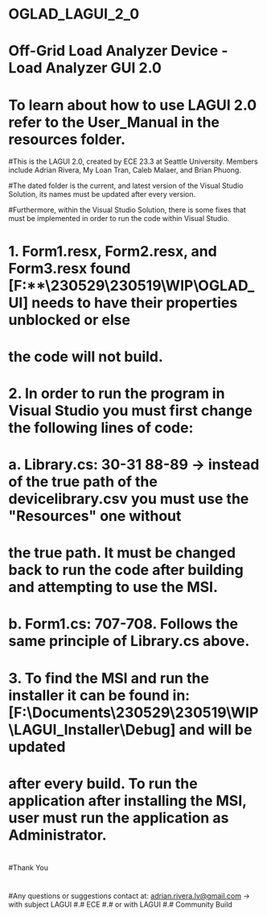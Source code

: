 # OGLAD_LAGUI_2_0
# Off-Grid Load Analyzer Device - Load Analyzer GUI 2.0
# To learn about how to use LAGUI 2.0 refer to the User_Manual in the resources folder.


#This is the LAGUI 2.0, created by ECE 23.3 at Seattle University. Members include Adrian Rivera, My Loan Tran, Caleb Malaer, and Brian Phuong.

#The dated folder is the current, and latest version of the Visual Studio Solution, its names must be updated after every version.

#Furthermore, within the Visual Studio Solution, there is some fixes that must be implemented in order to run the code within Visual Studio.
# 	1. Form1.resx, Form2.resx, and Form3.resx found [F:\**\230529\230519\WIP\OGLAD_UI] needs to have their properties unblocked or else
#		the code will not build.
#	2. In order to run the program in Visual Studio you must first change the following lines of code:
#		a. Library.cs: 30-31 88-89 -> instead of the true path of the devicelibrary.csv you must use the "Resources" one without
#			the true path. It must be changed back to run the code after building and attempting to use the MSI.
#		b. Form1.cs: 707-708. Follows the same principle of Library.cs above.
#	3. To find the MSI and run the installer it can be found in: [F:\Documents\230529\230519\WIP\LAGUI_Installer\Debug] and will be updated
#		after every build. To run the application after installing the MSI, user must run the application as Administrator.
#	
#
#Thank You
#
#Any questions or suggestions contact at: adrian.rivera.lv@gmail.com -> with subject LAGUI #.# ECE #.# or with LAGUI #.# Community Build


